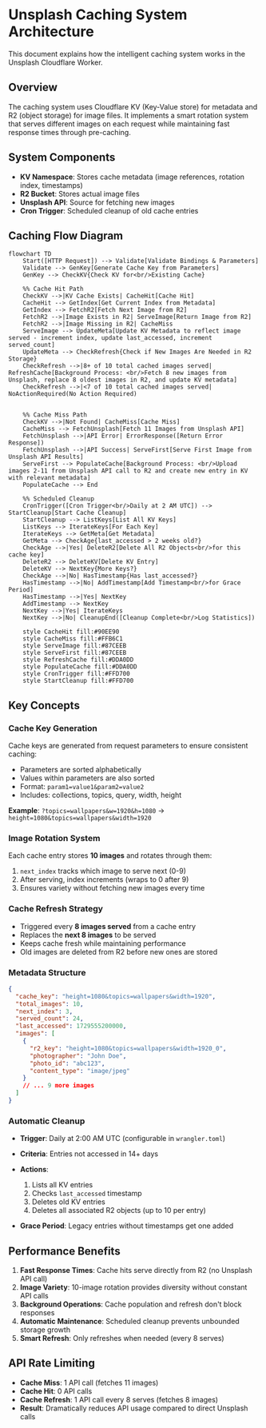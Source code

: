 # Unsplash Caching System Architecture

This document explains how the intelligent caching system works in the Unsplash Cloudflare Worker.

## Overview

The caching system uses Cloudflare KV (Key-Value store) for metadata and R2 (object storage) for image files. It implements a smart rotation system that serves different images on each request while maintaining fast response times through pre-caching.

## System Components

* **KV Namespace**: Stores cache metadata (image references, rotation index, timestamps)
* **R2 Bucket**: Stores actual image files
* **Unsplash API**: Source for fetching new images
* **Cron Trigger**: Scheduled cleanup of old cache entries

## Caching Flow Diagram

```mermaid
flowchart TD
    Start([HTTP Request]) --> Validate[Validate Bindings & Parameters]
    Validate --> GenKey[Generate Cache Key from Parameters]
    GenKey --> CheckKV{Check KV for<br/>Existing Cache}
    
    %% Cache Hit Path
    CheckKV -->|KV Cache Exists| CacheHit[Cache Hit]
    CacheHit --> GetIndex[Get Current Index from Metadata]
    GetIndex --> FetchR2[Fetch Next Image from R2]
    FetchR2 -->|Image Exists in R2| ServeImage[Return Image from R2]
    FetchR2 -->|Image Missing in R2| CacheMiss
    ServeImage --> UpdateMeta[Update KV Metadata to reflect image served - increment index, update last_accessed, increment served_count]
    UpdateMeta --> CheckRefresh{Check if New Images Are Needed in R2 Storage}
    CheckRefresh -->|8+ of 10 total cached images served| RefreshCache[Background Process: <br/>Fetch 8 new images from Unsplash, replace 8 oldest images in R2, and update KV metadata]
    CheckRefresh -->|<7 of 10 total cached images served| NoActionRequired(No Action Required)

    
    %% Cache Miss Path
    CheckKV -->|Not Found| CacheMiss[Cache Miss]
    CacheMiss --> FetchUnsplash[Fetch 11 Images from Unsplash API]
    FetchUnsplash -->|API Error| ErrorResponse([Return Error Response])
    FetchUnsplash -->|API Success| ServeFirst[Serve First Image from Unsplash API Results]
    ServeFirst --> PopulateCache[Background Process: <br/>Upload images 2-11 from Unsplash API call to R2 and create new entry in KV with relevant metadata]
    PopulateCache --> End
    
    %% Scheduled Cleanup
    CronTrigger([Cron Trigger<br/>Daily at 2 AM UTC]) --> StartCleanup[Start Cache Cleanup]
    StartCleanup --> ListKeys[List All KV Keys]
    ListKeys --> IterateKeys[For Each Key]
    IterateKeys --> GetMeta[Get Metadata]
    GetMeta --> CheckAge{last_accessed > 2 weeks old?}
    CheckAge -->|Yes| DeleteR2[Delete All R2 Objects<br/>for this cache key]
    DeleteR2 --> DeleteKV[Delete KV Entry]
    DeleteKV --> NextKey{More Keys?}
    CheckAge -->|No| HasTimestamp{Has last_accessed?}
    HasTimestamp -->|No| AddTimestamp[Add Timestamp<br/>for Grace Period]
    HasTimestamp -->|Yes| NextKey
    AddTimestamp --> NextKey
    NextKey -->|Yes| IterateKeys
    NextKey -->|No| CleanupEnd([Cleanup Complete<br/>Log Statistics])
    
    style CacheHit fill:#90EE90
    style CacheMiss fill:#FFB6C1
    style ServeImage fill:#87CEEB
    style ServeFirst fill:#87CEEB
    style RefreshCache fill:#DDA0DD
    style PopulateCache fill:#DDA0DD
    style CronTrigger fill:#FFD700
    style StartCleanup fill:#FFD700
```

## Key Concepts

### Cache Key Generation

Cache keys are generated from request parameters to ensure consistent caching:

* Parameters are sorted alphabetically
* Values within parameters are also sorted
* Format: `param1=value1&param2=value2`
* Includes: collections, topics, query, width, height

**Example**: `?topics=wallpapers&w=1920&h=1080` → `height=1080&topics=wallpapers&width=1920`

### Image Rotation System

Each cache entry stores **10 images** and rotates through them:


1. `next_index` tracks which image to serve next (0-9)
2. After serving, index increments (wraps to 0 after 9)
3. Ensures variety without fetching new images every time

### Cache Refresh Strategy

* Triggered every **8 images served** from a cache entry
* Replaces the **next 8 images** to be served
* Keeps cache fresh while maintaining performance
* Old images are deleted from R2 before new ones are stored

### Metadata Structure

```json
{
  "cache_key": "height=1080&topics=wallpapers&width=1920",
  "total_images": 10,
  "next_index": 3,
  "served_count": 24,
  "last_accessed": 1729555200000,
  "images": [
    {
      "r2_key": "height=1080&topics=wallpapers&width=1920_0",
      "photographer": "John Doe",
      "photo_id": "abc123",
      "content_type": "image/jpeg"
    }
    // ... 9 more images
  ]
}
```

### Automatic Cleanup

* **Trigger**: Daily at 2:00 AM UTC (configurable in `wrangler.toml`)
* **Criteria**: Entries not accessed in 14+ days
* **Actions**:

  
  1. Lists all KV entries
  2. Checks `last_accessed` timestamp
  3. Deletes old KV entries
  4. Deletes all associated R2 objects (up to 10 per entry)
* **Grace Period**: Legacy entries without timestamps get one added

## Performance Benefits


1. **Fast Response Times**: Cache hits serve directly from R2 (no Unsplash API call)
2. **Image Variety**: 10-image rotation provides diversity without constant API calls
3. **Background Operations**: Cache population and refresh don't block responses
4. **Automatic Maintenance**: Scheduled cleanup prevents unbounded storage growth
5. **Smart Refresh**: Only refreshes when needed (every 8 serves)

## API Rate Limiting

* **Cache Miss**: 1 API call (fetches 11 images)
* **Cache Hit**: 0 API calls
* **Cache Refresh**: 1 API call every 8 serves (fetches 8 images)
* **Result**: Dramatically reduces API usage compared to direct Unsplash calls


